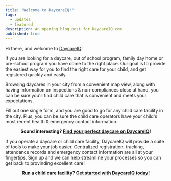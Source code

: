 ```yaml
---
title: "Welcome to DaycareIQ!"
tags: 
  - updates
  - featured
description: An opening blog post for DaycareIQ.com
published: true
---
```


Hi there, and welcome to [DaycareIQ](https://www.daycareiq.com)!

If you are looking for a daycare, out of school program, family day home or pre-school program you have come to the right place.  Our goal is to provide the easiest way for you to find the right care for your child, and get registered quickly and easily.

Browsing daycares in your city from a convenient map view, along with having information on inspections & non-compliances close at hand, you can be sure you'll find child care that is convenient and meets your expectations.

Fill out one single form, and you are good to go for any child care facility in the city. Plus, you can be sure the child care operators have your child's most recent health & emergency contact information.

<p style="text-align: center;"><strong>Sound interesting? <a href="https://www.daycareiq.com">Find your perfect daycare on DaycareIQ</a>!</strong></p>

If you operate a daycare or child care facility, DaycareIQ will provide a suite of tools to make your job easier. Centralized registration, tracking, attendance records and emergency contact information are all at your fingertips.  Sign up and we can help streamline your processes so you can get back to provinding excellent care!

<p style="text-align: center;"><strong>Run a child care facility? <a href="https://admin.daycareiq.com">Get started with DaycareIQ today!</a></strong></p>
